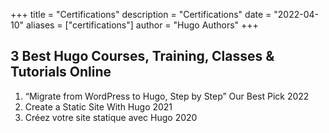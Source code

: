 +++
title = "Certifications"
description = "Certifications"
date = "2022-04-10"
aliases = ["certifications"]
author = "Hugo Authors"
+++

## 3 Best Hugo Courses, Training, Classes & Tutorials Online

1. “Migrate from WordPress to Hugo, Step by Step” Our Best Pick 2022
2. Create a Static Site With Hugo 2021
3. Créez votre site statique avec Hugo 2020
